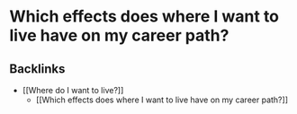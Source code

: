 # Which effects does where I want to live have on my career path?
## Backlinks
* [[Where do I want to live?]]
	* [[Which effects does where I want to live have on my career path?]]

<!-- #p1 -->

<!-- {BearID:71BDC812-9B39-405B-AE42-D4FC1E68673C-14077-00001A8D7DAC9E9B} -->
